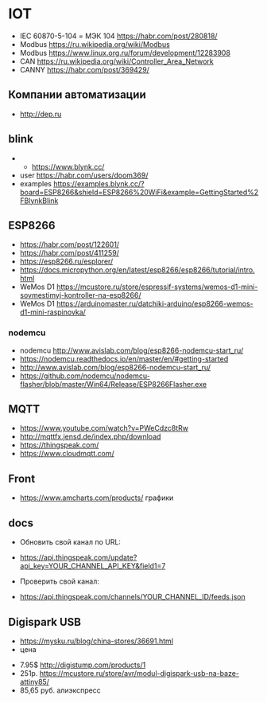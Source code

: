 # IOT
* IEC 60870-5-104 = МЭК 104 https://habr.com/post/280818/
* Modbus https://ru.wikipedia.org/wiki/Modbus
* Modbus https://www.linux.org.ru/forum/development/12283908
* CAN https://ru.wikipedia.org/wiki/Controller_Area_Network
* CANNY https://habr.com/post/369429/

## Компании автоматизации
* http://dep.ru

## blink
* * https://www.blynk.cc/
* user https://habr.com/users/doom369/
* examples https://examples.blynk.cc/?board=ESP8266&shield=ESP8266%20WiFi&example=GettingStarted%2FBlynkBlink

## ESP8266
* https://habr.com/post/122601/
* https://habr.com/post/411259/
* https://esp8266.ru/esplorer/
* https://docs.micropython.org/en/latest/esp8266/esp8266/tutorial/intro.html
* WeMos D1 https://mcustore.ru/store/espressif-systems/wemos-d1-mini-sovmestimyj-kontroller-na-esp8266/
* WeMos D1 https://arduinomaster.ru/datchiki-arduino/esp8266-wemos-d1-mini-raspinovka/

### nodemcu
* nodemcu http://www.avislab.com/blog/esp8266-nodemcu-start_ru/
* https://nodemcu.readthedocs.io/en/master/en/#getting-started
* http://www.avislab.com/blog/esp8266-nodemcu-start_ru/
* https://github.com/nodemcu/nodemcu-flasher/blob/master/Win64/Release/ESP8266Flasher.exe

## MQTT
* https://www.youtube.com/watch?v=PWeCdzc8tRw
* http://mqttfx.jensd.de/index.php/download
* https://thingspeak.com/
* https://www.cloudmqtt.com/

## Front
* https://www.amcharts.com/products/ графики

## docs
 * Обновить свой канал по URL:
  - https://api.thingspeak.com/update?api_key=YOUR_CHANNEL_API_KEY&field1=7
 * Проверить свой канал:
  - https://api.thingspeak.com/channels/YOUR_CHANNEL_ID/feeds.json
##  Digispark USB 
* https://mysku.ru/blog/china-stores/36691.html
* цена 
 - 7.95$ http://digistump.com/products/1  
 - 251р. https://mcustore.ru/store/avr/modul-digispark-usb-na-baze-attiny85/
 - 85,65 руб. алиэкспресс
